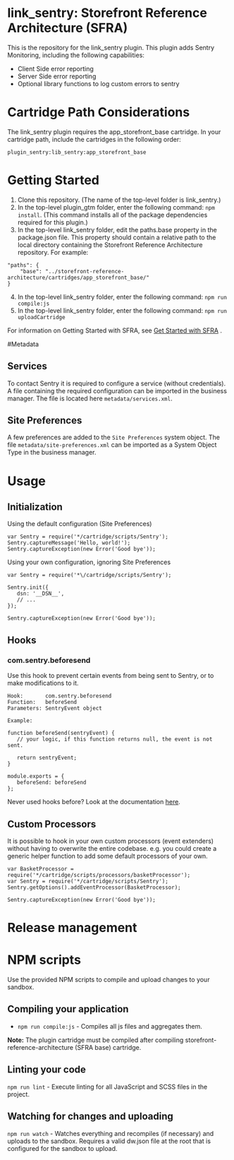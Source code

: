 # link_sentry: Storefront Reference Architecture (SFRA)

This is the repository for the link_sentry plugin. This plugin adds Sentry Monitoring, including
the following capabilities:

* Client Side error reporting
* Server Side error reporting
* Optional library functions to log custom errors to sentry

# Cartridge Path Considerations

The link_sentry plugin requires the app\_storefront\_base cartridge. In your cartridge path, include the cartridges in
the following order:

```
plugin_sentry:lib_sentry:app_storefront_base
```

# Getting Started

1. Clone this repository. (The name of the top-level folder is link_sentry.)
2. In the top-level plugin_gtm folder, enter the following command: `npm install`. (This command installs all of the
   package dependencies required for this plugin.)
3. In the top-level link_sentry folder, edit the paths.base property in the package.json file. This property should
   contain a relative path to the local directory containing the Storefront Reference Architecture repository. For
   example:

```
"paths": {
    "base": "../storefront-reference-architecture/cartridges/app_storefront_base/"
}
```

4. In the top-level link_sentry folder, enter the following command: `npm run compile:js`
5. In the top-level link_sentry folder, enter the following command: `npm run uploadCartridge`

For information on Getting Started with SFRA,
see [Get Started with SFRA](https://documentation.b2c.commercecloud.salesforce.com/DOC1/index.jsp?topic=%2Fcom.demandware.dochelp%2Fcontent%2Fb2c_commerce%2Ftopics%2Fsfra%2Fb2c_sfra_setup.html)
.

#Metadata

## Services
To contact Sentry it is required to configure a service (without credentials). A file containing the required 
configuration can be imported in the business manager. The file is located here `metadata/services.xml`.

## Site Preferences
A few preferences are added to the `Site Preferences` system object. The file `metadata/site-preferences.xml` can be 
imported as a System Object Type in the business manager.

# Usage

## Initialization

Using the default configuration (Site Preferences)

```
var Sentry = require('*/cartridge/scripts/Sentry');
Sentry.captureMessage('Hello, world!');
Sentry.captureException(new Error('Good bye'));
```

Using your own configuration, ignoring Site Preferences

```
var Sentry = require('*\/cartridge/scripts/Sentry');

Sentry.init({
   dsn: '__DSN__',
   // ...
});

Sentry.captureException(new Error('Good bye'));
```

## Hooks

### com.sentry.beforesend
Use this hook to prevent certain events from being sent to Sentry, or to make modifications to it.
```
Hook:       com.sentry.beforesend
Function:   beforeSend
Parameters: SentryEvent object

Example:

function beforeSend(sentryEvent) {
   // your logic, if this function returns null, the event is not sent.
   
   return sentryEvent;
}

module.exports = {
   beforeSend: beforeSend
};
```

Never used hooks before? Look at the documentation [here](https://documentation.b2c.commercecloud.salesforce.com/DOC1/topic/com.demandware.dochelp/content/b2c_commerce/topics/sfra/b2c_sfra_hooks.html?resultof=%22%68%6f%6f%6b%73%22%20%22%68%6f%6f%6b%22%20).

## Custom Processors
It is possible to hook in your own custom processors (event extenders) without having to overwrite the entire 
codebase. e.g. you could create a generic helper function to add some default processors
of your own.


```
var BasketProcessor = require('*/cartridge/scripts/processors/basketProcessor');
var Sentry = require('*/cartridge/scripts/Sentry');
Sentry.getOptions().addEventProcessor(BasketProcessor);

Sentry.captureException(new Error('Good bye'));
```

# Release management

# NPM scripts

Use the provided NPM scripts to compile and upload changes to your sandbox.

## Compiling your application

* `npm run compile:js` - Compiles all js files and aggregates them.

**Note:** The plugin cartridge must be compiled after compiling storefront-reference-architecture (SFRA base) cartridge.

## Linting your code

`npm run lint` - Execute linting for all JavaScript and SCSS files in the project.

## Watching for changes and uploading

`npm run watch` - Watches everything and recompiles (if necessary) and uploads to the sandbox. Requires a valid dw.json
file at the root that is configured for the sandbox to upload.
